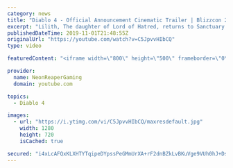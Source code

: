 ```yaml
---
category: news
title: "Diablo 4 - Official Announcement Cinematic Trailer | Blizzcon 2019 Reaction.... What a trailer!"
excerpt: "Lilith, The daughter of Lord of Hatred, returns to Sanctuary in the reveal trailer for Diablo 4. Diablo IV is the newest cinematic from Blizzcon 2019. Turn On ALL ..."
publishedDateTime: 2019-11-01T21:48:55Z
originalUrl: "https://youtube.com/watch?v=C5JpvvHIbCQ"
type: video

featuredContent: "<iframe width=\"800\" height=\"500\" frameborder=\"0\" src=\"https://www.youtube.com/embed/C5JpvvHIbCQ\" allow=\"accelerometer; autoplay; encrypted-media; gyroscope; picture-in-picture\" allowfullscreen></iframe>"

provider:
  name: NeonReaperGaming
  domain: youtube.com

topics:
  - Diablo 4

images:
  - url: "https://i.ytimg.com/vi/C5JpvvHIbCQ/maxresdefault.jpg"
    width: 1280
    height: 720
    isCached: true

secured: "i4xLcAFQxKLXHTYTqipeDYpssPeGMmUrXA+rF2dnBZkLvBKuVge9VUh0hJ+DsIjHi7XhWKyU7MUecFOgehu1ipHGwc7S/tbvkEiH9QcNMce3bZaS51K19QDj4rIjP10r5HuvETEX4QqZ1k/MzjkWs13ggs9M3esLTSJlq2/idahTEU+BCyEY9zaJH9qfXUXqxKP/O24Tawt8rFC8ra32UGDC3uo5LdcwpECaadKaUvOK2f/hcOHMxZgtQsrhTzBUeXkly0ilKDX6XISE8lanrLzegCLxlrqmH/m002jrI2T+7Jle1Iud9SVMyTCHrF9G+KMQV1CJN4LVELCqcNg2ImkonwdVi0KzMoWgwsqrJnPZJYOHa+/dWb6/MsqdMLl1wDRoGHo2IpWmbxZfawaXRQ6NdOPfVCqZaMAqLdOOhFeBe6Y3AktLTxxX+QIQ7i95;9aGMEVBv9GIRwnglskeLCQ=="
---
```


